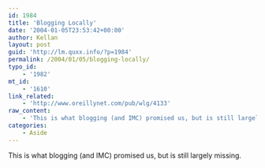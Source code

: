 ```yaml
---
id: 1984
title: 'Blogging Locally'
date: '2004-01-05T23:53:42+00:00'
author: Kellan
layout: post
guid: 'http://lm.quxx.info/?p=1984'
permalink: /2004/01/05/blogging-locally/
typo_id:
    - '1982'
mt_id:
    - '1610'
link_related:
    - 'http://www.oreillynet.com/pub/wlg/4133'
raw_content:
    - 'This is what blogging (and IMC) promised us, but is still largely missing.'
categories:
    - Aside
---
```


This is what blogging (and IMC) promised us, but is still largely missing.